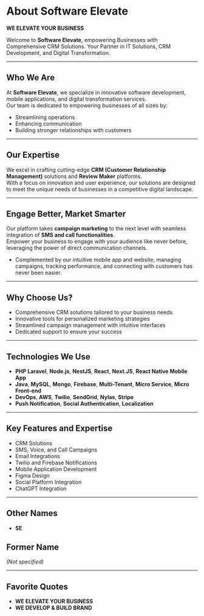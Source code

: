 # About Software Elevate  
**WE ELEVATE YOUR BUSINESS**  

Welcome to **Software Elevate**, empowering Businesses with Comprehensive CRM Solutions. Your Partner in IT Solutions, CRM Development, and Digital Transformation.  

---

## Who We Are  
At **Software Elevate**, we specialize in innovative software development, mobile applications, and digital transformation services.  
Our team is dedicated to empowering businesses of all sizes by:  
- Streamlining operations  
- Enhancing communication  
- Building stronger relationships with customers  

---

## Our Expertise  
We excel in crafting cutting-edge **CRM (Customer Relationship Management)** solutions and **Review Maker** platforms.  
With a focus on innovation and user experience, our solutions are designed to meet the unique needs of businesses in a competitive digital landscape.  

---

## Engage Better, Market Smarter  
Our platform takes **campaign marketing** to the next level with seamless integration of **SMS and call functionalities**.  
Empower your business to engage with your audience like never before, leveraging the power of direct communication channels.  
- Complemented by our intuitive mobile app and website, managing campaigns, tracking performance, and connecting with customers has never been easier.  

---

## Why Choose Us?  
- Comprehensive CRM solutions tailored to your business needs  
- Innovative tools for personalized marketing strategies  
- Streamlined campaign management with intuitive interfaces  
- Dedicated support to ensure your success  

---

## Technologies We Use  
- **PHP Laravel**, **Node.js**, **NestJS**, **React**, **Next.JS**, **React Native Mobile App**  
- **Java**, **MySQL**, **Mongo**, **Firebase**, **Multi-Tenant**, **Micro Service**, **Micro Front-end**  
- **DevOps**, **AWS**, **Twilio**, **SendGrid**, **Nylas**, **Stripe**  
- **Push Notification**, **Social Authentication**, **Localization**  

---

## Key Features and Expertise  
- CRM Solutions  
- SMS, Voice, and Call Campaigns  
- Email Integrations  
- Twilio and Firebase Notifications  
- Mobile Application Development  
- Figma Design  
- Social Platform Integration  
- ChatGPT Integration  

---

## Other Names  
- **SE**  

## Former Name  
*(Not specified)*  

---

## Favorite Quotes  
- **WE ELEVATE YOUR BUSINESS**  
- **WE DEVELOP & BUILD BRAND**  
